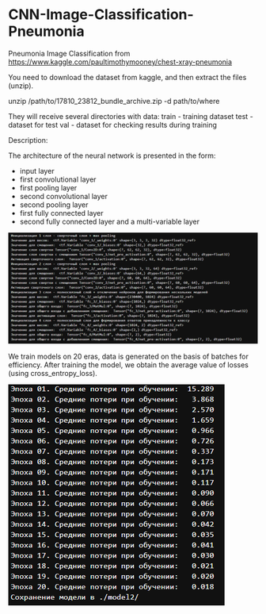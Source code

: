 # CNN-Image-Classification-Pneumonia
Pneumonia Image Classification from https://www.kaggle.com/paultimothymooney/chest-xray-pneumonia

You need to download the dataset from kaggle, and then extract the files (unzip).

unzip /path/to/17810_23812_bundle_archive.zip -d path/to/where

They will receive several directories with data:
train - training dataset
test - dataset for test
val - dataset for checking results during training

Description:

The architecture of the neural network is presented in the form:
- input layer
- first convolutional layer
- first pooling layer
- second convolutional layer
- second pooling layer
- first fully connected layer
- second fully connected layer and a multi-variable layer

![CNN](image_project/CNN.PNG)

We train models on 20 eras, data is generated on the basis of batches for efficiency.
After training the model, we obtain the average value of losses (using cross_entropy_loss).

![train_model](image_project/train_model.PNG)
